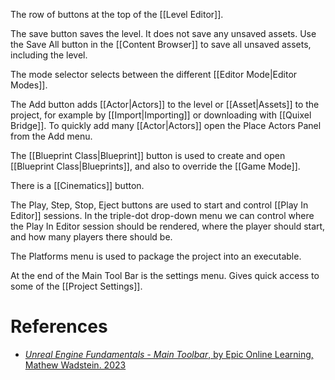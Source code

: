 The row of buttons at the top of the [[Level Editor]].

The save button saves the level.
It does not save any unsaved assets.
Use the Save All button in the [[Content Browser]] to save all unsaved assets, including the level.

The mode selector selects between the different [[Editor Mode|Editor Modes]].

The Add button adds [[Actor|Actors]] to the level or [[Asset|Assets]] to the project,  for example by [[Import|Importing]] or downloading with [[Quixel Bridge]].
To quickly add many [[Actor|Actors]] open the Place Actors Panel from the Add menu.

The [[Blueprint Class|Blueprint]] button is used to create and open [[Blueprint Class|Blueprints]], and also to override the [[Game Mode]].

There is a [[Cinematics]] button.

The Play, Step, Stop, Eject buttons are used to start and control [[Play In Editor]] sessions.
In the triple-dot drop-down menu we can control where the Play In Editor session should be rendered, where the player should start, and how many players there should be.

The Platforms menu is used to package the project into an executable.

At the end of the Main Tool Bar is the settings menu.
Gives quick access to some of the [[Project Settings]].


# References

- [_Unreal Engine Fundamentals - Main Toolbar_, by Epic Online Learning, Mathew Wadstein. 2023](https://dev.epicgames.com/community/learning/courses/D95/unreal-engine-editor-fundamentals/WzyG/unreal-engine-main-toolbar)

